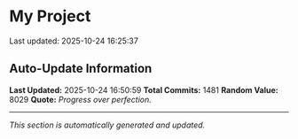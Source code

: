 # My Project


Last updated: 2025-10-24 16:25:37
















































































































































































































































































































































































































































































































































































































































































































































































































































































































































































































































































































































































































































































































































































































































































































































































































































































































































































































































































































































## Auto-Update Information

**Last Updated:** 2025-10-24 16:50:59
**Total Commits:** 1481
**Random Value:** 8029
**Quote:** _Progress over perfection._

---
_This section is automatically generated and updated._
